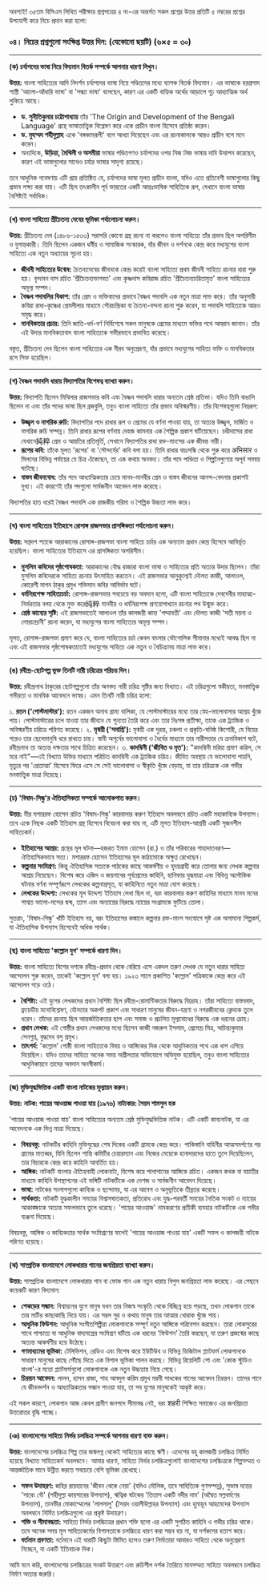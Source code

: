 অবশ্যই! ৩৫তম বিসিএস লিখিত পরীক্ষার প্রশ্নপত্রের ৪ নং-এর অন্তর্গত সকল প্রশ্নের উত্তর প্রতিটি ৫ নম্বরের প্রশ্নের উপযোগী করে নিচে প্রদান করা হলো:

### **০৪। নিচের প্রশ্নগুলো সংক্ষিপ্ত উত্তর দিন: (যেকোনো ছয়টি) (৬×৫ = ৩০)**

---

**(ক) চর্যাপদের ভাষা নিয়ে বিদ্যমান বিতর্ক সম্পর্কে আপনার ধারণা লিখুন।**

**উত্তর:**
বাংলা সাহিত্যের আদি নিদর্শন চর্যাপদের ভাষা নিয়ে পণ্ডিতদের মধ্যে ব্যাপক বিতর্ক বিদ্যমান। এর ভাষাকে হরপ্রসাদ শাস্ত্রী 'আলো-আঁধারি ভাষা' বা 'সন্ধ্যা ভাষা' বলেছেন, কারণ এর একটি বাহ্যিক অর্থের আড়ালে গূঢ় আধ্যাত্মিক অর্থ লুকিয়ে আছে।

*   **ড. সুনীতিকুমার চট্টোপাধ্যায়** তাঁর 'The Origin and Development of the Bengali Language' গ্রন্থে ভাষাতাত্ত্বিক বিশ্লেষণ করে একে প্রাচীন বাংলা হিসেবে প্রতিষ্ঠা করেন।
*   **ড. মুহম্মদ শহীদুল্লাহ** একে 'বঙ্গকামরূপী' বলে আখ্যা দিয়েছেন এবং এর রচনাকালকে আরও প্রাচীন বলে মনে করেন।
*   অন্যদিকে, **উড়িয়া, মৈথিলী ও অসমীয়া** ভাষার পণ্ডিতগণও চর্যাপদের ওপর নিজ নিজ ভাষার দাবি উত্থাপন করেছেন, কারণ এই ভাষাগুলোর সাথেও চর্যার ভাষার সাদৃশ্য রয়েছে।

তবে আধুনিক গবেষণায় এটি প্রায় প্রতিষ্ঠিত যে, চর্যাপদের ভাষা মূলত প্রাচীন বাংলা, যদিও এতে প্রতিবেশী ভাষাগুলোর কিছু প্রভাব লক্ষ্য করা যায়। এটি ছিল তৎকালীন পূর্ব ভারতের একটি আন্তঃভাষিক সাহিত্যিক রূপ, যেখানে বাংলা ভাষার বৈশিষ্ট্যই সর্বাধিক।

---

**(খ) বাংলা সাহিত্যে শ্রীচৈতন্য দেবের ভূমিকা পর্যালোচনা করুন।**

**উত্তর:**
শ্রীচৈতন্য দেব (১৪৮৬-১৫৩৩) সরাসরি কোনো গ্রন্থ রচনা না করলেও বাংলা সাহিত্যে তাঁর প্রভাব ছিল অপরিসীম ও যুগান্তকারী। তিনি ছিলেন একজন ধর্মীয় ও সামাজিক সংস্কারক, যাঁর জীবন ও দর্শনকে কেন্দ্র করে মধ্যযুগের বাংলা সাহিত্যে এক নতুন অধ্যায়ের সূচনা হয়।

*   **জীবনী সাহিত্যের উন্মেষ:** চৈতন্যদেবের জীবনকে কেন্দ্র করেই বাংলা সাহিত্যে প্রথম জীবনী সাহিত্য রচনার ধারা শুরু হয়। বৃন্দাবন দাস রচিত 'শ্রীচৈতন্যভাগবত' এবং কৃষ্ণদাস কবিরাজ রচিত 'শ্রীচৈতন্যচরিতামৃত' বাংলা সাহিত্যের অমূল্য সম্পদ।
*   **বৈষ্ণব পদাবলির বিকাশ:** তাঁর প্রেম ও ভক্তিবাদের প্রভাবে বৈষ্ণব পদাবলি এক নতুন মাত্রা লাভ করে। তাঁর অনুসারী কবিরা রাধা-কৃষ্ণের প্রেমলীলার মাধ্যমে গৌরচন্দ্রিকা বা চৈতন্য-বন্দনা রচনা শুরু করেন, যা পদাবলি সাহিত্যকে আরও সমৃদ্ধ করে।
*   **মানবিকতার প্রচার:** তিনি জাতি-ধর্ম-বর্ণ নির্বিশেষে সকল মানুষকে প্রেমের মাধ্যমে ভক্তির পথে আহ্বান জানান। তাঁর এই উদার মানবিকতাবাদ বাংলা সাহিত্যকে গভীরভাবে প্রভাবিত করেছে।

বস্তুত, শ্রীচৈতন্য দেব ছিলেন বাংলা সাহিত্যের এক নীরব অনুপ্রেরণা, যাঁর প্রভাবে মধ্যযুগের সাহিত্য ভক্তি ও মানবিকতার রসে সিক্ত হয়েছিল।

---

**(গ) বৈষ্ণব পদাবলি ধারায় বিদ্যাপতির বিশেষত্ব ব্যাখ্যা করুন।**

**উত্তর:**
বিদ্যাপতি ছিলেন মিথিলার রাজসভার কবি এবং বৈষ্ণব পদাবলি ধারার অন্যতম শ্রেষ্ঠ প্রতিভা। যদিও তিনি বাঙালি ছিলেন না এবং তাঁর পদের ভাষা ছিল ব্রজবুলি, তবুও বাংলা সাহিত্যে তাঁর প্রভাব অবিস্মরণীয়। তাঁর বিশেষত্বগুলো নিম্নরূপ:

*   **উজ্জ্বল ও নাগরিক রুচি:** বিদ্যাপতির পদে রাধার রূপ ও প্রেমের যে বর্ণনা পাওয়া যায়, তা অত্যন্ত উজ্জ্বল, মার্জিত ও নাগরিক রুচি সম্পন্ন। তিনি রাধার রূপের বর্ণনায় দেহজ কামনার এক শৈল্পিক প্রকাশ ঘটিয়েছেন। চণ্ডীদাসের রাধা যেখানে純粹 প্রেম ও আরতির প্রতিমূর্তি, সেখানে বিদ্যাপতির রাধা রক্ত-মাংসের এক জীবন্ত নারী।
*   **রূপের কবি:** তাঁকে মূলত 'রূপের' বা 'সৌন্দর্যের' কবি বলা হয়। তিনি রাধার বয়ঃসন্ধি থেকে শুরু করে अभिसार ও মিলনের বিভিন্ন পর্যায়ের যে চিত্র এঁকেছেন, তা এক কথায় অনবদ্য। তাঁর পদে পাণ্ডিত্য ও শিল্পনৈপুণ্যের অপূর্ব সমন্বয় ঘটেছে।
*   **বাস্তব জীবনবোধ:** তাঁর পদে আধ্যাত্মিকতার চেয়ে মানব-মানবীর প্রেম ও বাস্তব জীবনের আনন্দ-বেদনার প্রকাশই মুখ্য। এই কারণেই তাঁর পদগুলো সার্বজনীন আবেদন লাভ করেছে।

বিদ্যাপতির হাত ধরেই বৈষ্ণব পদাবলি এক রাজকীয় গরিমা ও শৈল্পিক উচ্চতা লাভ করে।

---

**(ঘ) বাংলা সাহিত্যের ইতিহাসে রোসাঙ্গ রাজসভার প্রাসঙ্গিকতা পর্যালোচনা করুন।**

**উত্তর:**
সপ্তদশ শতকে আরাকানের রোসাঙ্গ-রাজসভা বাংলা সাহিত্য চর্চার এক অন্যতম প্রধান কেন্দ্র হিসেবে আবির্ভূত হয়েছিল। বাংলা সাহিত্যের ইতিহাসে এর প্রাসঙ্গিকতা অপরিসীম।

*   **মুসলিম কবিদের পৃষ্ঠপোষকতা:** আরাকানের বৌদ্ধ রাজারা বাংলা ভাষা ও সাহিত্যের প্রতি অত্যন্ত উদার ছিলেন। তাঁরা মুসলিম কবিদেরকে সাহিত্য রচনায় উৎসাহিত করতেন। এই রাজসভার আনুকূল্যেই দৌলত কাজী, আলাওল, কোরেশী মাগন ঠাকুর প্রমুখ শক্তিমান কবির আবির্ভাব ঘটে।
*   **ধর্মনিরপেক্ষ সাহিত্যচর্চা:** রোসাঙ্গ-রাজসভার সবচেয়ে বড় অবদান হলো, এটি বাংলা সাহিত্যকে দেবদেবীর মাহাত্ম্য-নির্ভরতার বলয় থেকে মুক্ত করে纯粹 মানবীয় ও ধর্মনিরপেক্ষ প্রণয়োপাখ্যান রচনার পথ উন্মুক্ত করে।
*   **শ্রেষ্ঠ কাব্যের সৃষ্টি:** এই রাজসভাতেই আলাওল তাঁর কালজয়ী কাব্য 'পদ্মাবতী' এবং দৌলত কাজী 'সতী ময়না ও লোরচন্দ্রানী' রচনা করেন, যা মধ্যযুগের বাংলা সাহিত্যের অমূল্য সম্পদ।

মূলত, রোসাঙ্গ-রাজসভা প্রমাণ করে যে, বাংলা সাহিত্যের চর্চা কেবল বাংলার ভৌগোলিক সীমানার মধ্যেই আবদ্ধ ছিল না এবং এই রাজসভার পৃষ্ঠপোষকতাতেই মধ্যযুগের সাহিত্য এক নতুন ও বৈচিত্র্যময় মাত্রা লাভ করে।

---

**(ঙ) রবীন্দ্র-ছোটগল্প ভুক্ত তিনটি নারী চরিত্রের পরিচয় দিন।**

**উত্তর:**
রবীন্দ্রনাথ ঠাকুরের ছোটগল্পগুলো তাঁর অনবদ্য নারী চরিত্র সৃষ্টির জন্য বিখ্যাত। এই চরিত্রগুলো স্বকীয়তা, মনস্তাত্ত্বিক গভীরতা ও মানবিক আবেদনে ভাস্বর। এমন তিনটি নারী চরিত্র হলো:

১. **রতন ('পোস্টমাস্টার'):** রতন একজন অনাথ গ্রাম্য বালিকা, যে পোস্টমাস্টারের মধ্যে তার স্নেহ-ভালোবাসার আশ্রয় খুঁজে পায়। পোস্টমাস্টারের চলে যাওয়া তার জীবনে যে শূন্যতা তৈরি করে এবং তার নিঃসঙ্গ প্রতীক্ষা, তাকে এক ট্র্যাজিক ও অবিস্মরণীয় চরিত্রে পরিণত করেছে।
২. **মৃন্ময়ী ('সমাপ্তি'):** মৃন্ময়ী এক দুরন্ত, চঞ্চলা ও প্রকৃতি-ঘনিষ্ঠ কিশোরী, যে বিয়ের পরেও তার ছেলেমানুষি ধরে রাখতে চায়। স্বামী অপূর্বের ভালোবাসা ও ধৈর্যের মাধ্যমে তার নারীসত্তার যে ক্রমবিকাশ ঘটে, রবীন্দ্রনাথ তা অত্যন্ত দক্ষতার সাথে চিত্রিত করেছেন।
৩. **কাদম্বিনী ('জীবিত ও মৃত'):** "কাদম্বিনী মরিয়া প্রমাণ করিল, সে মরে নাই"—এই বিখ্যাত উক্তির মাধ্যমে পরিচিত কাদম্বিনী এক ট্র্যাজিক চরিত্র। জীবিত অবস্থায় যে ভালোবাসা পায়নি, মৃত্যুর পর 'প্রেতাত্মা' হিসেবে ফিরে এসে সে সেই ভালোবাসা ও স্বীকৃতি খুঁজে বেড়ায়, যা তার চরিত্রকে এক গভীর মনস্তাত্ত্বিক মাত্রা দিয়েছে।

---

**(চ) 'বিষাদ-সিন্ধু'র ঐতিহাসিকতা সম্পর্কে আলোকপাত করুন।**

**উত্তর:**
মীর মশাররফ হোসেন রচিত 'বিষাদ-সিন্ধু' কারবালার করুণ ইতিহাস অবলম্বনে রচিত একটি মহাকাব্যিক উপন্যাস। তবে একে নিছক একটি ইতিহাস গ্রন্থ হিসেবে বিবেচনা করা যায় না, এটি মূলত ইতিহাস-আশ্রয়ী একটি সৃজনশীল সাহিত্যকর্ম।

*   **ইতিহাসের আশ্রয়:** গ্রন্থের মূল ঘটনা—হজরত ইমাম হোসেন (রা.) ও তাঁর পরিবারের শাহাদাতবরণ—ঐতিহাসিকভাবে সত্য। মশাররফ হোসেন ইতিহাসের মূল কাঠামোকে অক্ষুণ্ণ রেখেছেন।
*   **কল্পনার সংমিশ্রণ:** কিন্তু ঐতিহাসিক সত্যকে পাঠকের কাছে আকর্ষণীয় ও হৃদয়গ্রাহী করে তোলার জন্য লেখক কল্পনার আশ্রয় নিয়েছেন। বিশেষ করে এজিদ ও জয়নাবের পূর্বপ্রেমের কাহিনি, হানিফার যুদ্ধযাত্রা এবং বিভিন্ন অলৌকিক ঘটনার বর্ণনা সম্পূর্ণরূপে লেখকের কল্পনাপ্রসূত, যা কাহিনিতে নতুন মাত্রা যোগ করেছে।
*   **লেখকের উদ্দেশ্য:** লেখকের মূল উদ্দেশ্য ইতিহাস লেখা ছিল না, বরং কারবালার করুণ কাহিনির মাধ্যমে মানব মনের শাশ্বত ভালো-মন্দের দ্বন্দ্ব, ত্যাগ এবং অন্যায়ের বিরুদ্ধে ন্যায়ের সংগ্রামকে ফুটিয়ে তোলা।

সুতরাং, 'বিষাদ-সিন্ধু' খাঁটি ইতিহাস নয়, বরং ইতিহাসের কঙ্কালে কল্পনার রক্ত-মাংস সংযোগে সৃষ্ট এক অসামান্য শিল্পকর্ম, যা ঐতিহাসিক উপন্যাস হিসেবেই অধিক সার্থক।

---

**(ছ) বাংলা সাহিত্যে 'কল্লোল যুগ' সম্পর্কে ধারণা দিন।**

**উত্তর:**
বাংলা সাহিত্যে বিশের দশকে রবীন্দ্র-প্রভাব থেকে বেরিয়ে এসে একদল তরুণ লেখক যে নতুন ধারার সাহিত্য আন্দোলন শুরু করেন, তাকেই 'কল্লোল যুগ' বলা হয়। ১৯২৩ সালে প্রকাশিত 'কল্লোল' পত্রিকাকে কেন্দ্র করে এই আন্দোলন গড়ে ওঠে।

*   **বৈশিষ্ট্য:** এই যুগের লেখকদের প্রধান বৈশিষ্ট্য ছিল রবীন্দ্র-রোমান্টিকতার বিরুদ্ধে বিদ্রোহ। তাঁরা সাহিত্যে বাস্তববাদ, ফ্রয়েডীয় মনোবিশ্লেষণ, যৌনতার অকপট প্রকাশ এবং সাধারণ মানুষের জীবন-যন্ত্রণা ও নগরজীবনের ক্লেদকে তুলে ধরেন। তাঁদের রচনায় ছিল আন্তর্জাতিকতার ছাপ এবং সমাজ ও প্রচলিত মূল্যবোধের বিরুদ্ধে এক ধরনের দ্রোহ।
*   **প্রধান লেখক:** এই গোষ্ঠীর প্রধান লেখকদের মধ্যে ছিলেন কাজী নজরুল ইসলাম, প্রেমেন্দ্র মিত্র, অচিন্ত্যকুমার সেনগুপ্ত, বুদ্ধদেব বসু প্রমুখ।
*   **তাৎপর্য:** 'কল্লোল' গোষ্ঠী বাংলা সাহিত্যকে বিষয় ও আঙ্গিকের দিক থেকে আধুনিকতার পথে এক ধাপ এগিয়ে দিয়েছিল। যদিও তাদের সাহিত্য অনেক সময় অশ্লীলতার অভিযোগে অভিযুক্ত হয়েছিল, তবুও বাংলা সাহিত্যের আধুনিকায়নে তাদের অবদান অনস্বীকার্য।

---

**(জ) মুক্তিযুদ্ধভিত্তিক একটি বাংলা নাটকের মূল্যায়ন করুন।**

**উত্তর:**
**নাটক: পায়ের আওয়াজ পাওয়া যায় (১৯৭৬)**
**নাট্যকার: সৈয়দ শামসুল হক**

'পায়ের আওয়াজ পাওয়া যায়' বাংলা সাহিত্যের অন্যতম শ্রেষ্ঠ মুক্তিযুদ্ধভিত্তিক নাটক। এটি একটি কাব্যনাটক, যা এর আবেদনকে এক ভিন্ন মাত্রা দিয়েছে।

*   **বিষয়বস্তু:** নাটকটির কাহিনি মুক্তিযুদ্ধের শেষ দিকের একটি গ্রামকে কেন্দ্র করে। পাকিস্তানি বাহিনীর আত্মসমর্পণের পর গ্রামের মাতব্বর, যিনি ছিলেন শান্তি কমিটির চেয়ারম্যান এবং নিজের মেয়েকে হানাদারদের হাতে তুলে দিয়েছিলেন, তার বিচারকে কেন্দ্র করে কাহিনি আবর্তিত হয়।
*   **আঙ্গিক:** নাটকটি বাংলার ঐতিহ্যবাহী লোকনাট্য, বিশেষ করে পালাগানের আঙ্গিকে রচিত। একজন কথক বা বয়াতীর মাধ্যমে কাহিনি উপস্থাপনের এই ভঙ্গিটি নাটকটিকে এক দেশজ ও সার্বজনীন আবেদন দিয়েছে।
*   **ভাষা:** নাটকের সংলাপগুলো কাব্যিক ও ছন্দোময়, যা এর আবেগ ও অনুভূতিকে তীব্রতর করেছে।
*   **সার্থকতা:** নাটকটি যুদ্ধকালীন সময়ের বিশ্বাসঘাতকতা, প্রতিরোধ এবং যুদ্ধ-পরবর্তী সময়ের নৈতিক সংকট ও ন্যায়ের আকাঙ্ক্ষাকে অত্যন্ত সফলভাবে তুলে ধরেছে। 'পায়ের আওয়াজ' নামকরণের প্রতীকী ব্যবহার নাটকটিকে এক গভীর ব্যঞ্জনা দিয়েছে।

বিষয়বস্তু, আঙ্গিক ও কাব্যিকতার সার্থক সংমিশ্রণের ফলেই 'পায়ের আওয়াজ পাওয়া যায়' একটি সফল ও কালজয়ী নাটকে পরিণত হয়েছে।

---

**(ঝ) সাম্প্রতিক বাংলাদেশে লোকধারার গানের জনপ্রিয়তা ব্যাখ্যা করুন।**

**উত্তর:**
সাম্প্রতিক বাংলাদেশে লোকধারার গান বা ফোক গান এক নতুন ধারায় বিপুল জনপ্রিয়তা লাভ করেছে। এর পেছনে কয়েকটি কারণ বিদ্যমান:

*   **শেকড়ের সন্ধান:** বিশ্বায়নের যুগে মানুষ যখন তার নিজস্ব সংস্কৃতি থেকে বিচ্ছিন্ন হয়ে পড়ছে, তখন লোকগান তাকে তার মাটির কাছাকাছি নিয়ে যায়। এর সরল সুর ও কথায় মানুষ তার আত্মার খোরাক খুঁজে পায়।
*   **আধুনিক ফিউশন:** আধুনিক সংগীতশিল্পীরা লোকগানকে সম্পূর্ণ নতুন আঙ্গিকে পরিবেশন করছেন। তারা লোকসুরের সাথে পাশ্চাত্য বা আধুনিক বাদ্যযন্ত্রের সংমিশ্রণ ঘটিয়ে এক ধরনের 'ফিউশন' তৈরি করছেন, যা তরুণ প্রজন্মের কাছে অত্যন্ত আকর্ষণীয় হয়ে উঠেছে।
*   **গণমাধ্যমের ভূমিকা:** টেলিভিশন, রেডিও এবং বিশেষ করে ইউটিউব ও বিভিন্ন ডিজিটাল প্ল্যাটফর্ম লোকগানকে সাধারণ মানুষের কাছে পৌঁছে দিতে এক বিশাল ভূমিকা পালন করছে। বিভিন্ন রিয়েলিটি শো এবং 'কোক স্টুডিও বাংলা'-র মতো প্ল্যাটফর্মগুলো লোকগানকে এক নতুন উচ্চতায় নিয়ে গেছে।
*   **চিরন্তন আবেদন:** লালন, হাসন রাজা, শাহ আবদুল করিম প্রমুখ মরমী সাধকের গানের আবেদন চিরন্তন। তাদের গানে যে জীবনদর্শন ও আধ্যাত্মিকতার সন্ধান পাওয়া যায়, তা সব যুগের মানুষকেই আকৃষ্ট করে।

এই সকল কারণে, লোকগান আজ কেবল গ্রামীণ জনপদে সীমাবদ্ধ নেই, বরং शहरी শিক্ষিত সমাজেও এর জনপ্রিয়তা উত্তরোত্তর বৃদ্ধি পাচ্ছে।

---

**(ঞ) বাংলাদেশের সাহিত্য নির্ভর চলচ্চিত্র সম্পর্কে আপনার ধারণা ব্যক্ত করুন।**

**উত্তর:**
বাংলাদেশের চলচ্চিত্র শিল্প তার জন্মলগ্ন থেকেই সাহিত্যের কাছে ঋণী। এদেশের বহু কালজয়ী চলচ্চিত্র নির্মিত হয়েছে বিখ্যাত সাহিত্যকর্ম অবলম্বনে। আমার ধারণা, সাহিত্য নির্ভর চলচ্চিত্রগুলোই বাংলাদেশের চলচ্চিত্রকে শিল্পসম্মত ও আন্তর্জাতিক মানে উন্নীত করতে সবচেয়ে বেশি ভূমিকা রেখেছে।

*   **সফল উদাহরণ:** জহির রায়হানের 'জীবন থেকে নেয়া' (যদিও মৌলিক, তবে সাহিত্যিক গুণসম্পন্ন), সুভাষ দত্তের 'সারেং বৌ' (শহীদুল্লা কায়সারের উপন্যাস), ঋত্বিক ঘটকের 'তিতাস একটি নদীর নাম' (অদ্বৈত মল্লবর্মণের উপন্যাস), তানভীর মোকাম্মেলের 'লালসালু' (সৈয়দ ওয়ালীউল্লাহর উপন্যাস) এবং হুমায়ূন আহমেদের উপন্যাস অবলম্বনে নির্মিত চলচ্চিত্রগুলো এর প্রকৃষ্ট উদাহরণ।
*   **শক্তি ও সীমাবদ্ধতা:** সাহিত্য নির্ভর চলচ্চিত্রের প্রধান শক্তি হলো এর একটি সুগঠিত কাহিনি ও গভীর চরিত্র থাকে। তবে অনেক সময় মূল সাহিত্যকর্মের বিশালতাকে চলচ্চিত্রে ধারণ করা সম্ভব হয় না, যা দর্শকদের হতাশ করে।
*   **বর্তমান প্রবণতা:** বর্তমানে এই ধারাটি কিছুটা স্তিমিত হলেও তরুণ নির্মাতারা আবারও সাহিত্য থেকে অনুপ্রেরণা নিচ্ছেন, যা একটি ইতিবাচক দিক।

আমি মনে করি, বাংলাদেশের চলচ্চিত্রের সংকট উত্তরণে এবং রুচিশীল দর্শক তৈরিতে মানসম্মত সাহিত্য অবলম্বনে চলচ্চিত্র নির্মাণ অত্যন্ত জরুরি।